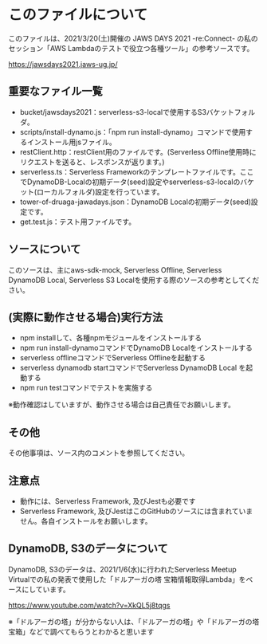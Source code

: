 # このファイルについて
このファイルは、2021/3/20(土)開催の JAWS DAYS 2021 -re:Connect- の私のセッション「AWS Lambdaのテストで役立つ各種ツール」の参考ソースです。

https://jawsdays2021.jaws-ug.jp/

## 重要なファイル一覧
- bucket/jawsdays2021：serverless-s3-localで使用するS3バケットフォルダ。
- scripts/install-dynamo.js：「npm run install-dynamo」コマンドで使用するインストール用jsファイル。
- restClient.http：restClient用のファイルです。(Serverless Offline使用時にリクエストを送ると、レスポンスが返ります。)
- serverless.ts：Serverless Frameworkのテンプレートファイルです。ここでDynamoDB-Localの初期データ(seed)設定やserverless-s3-localのバケット(ローカルフォルダ)設定を行っています。
- tower-of-druaga-jawadays.json：DynamoDB Localの初期データ(seed)設定です。
- get.test.js：テスト用ファイルです。

## ソースについて
このソースは、主にaws-sdk-mock, Serverless Offline, Serverless DynamoDB Local, Serverless S3 Localを使用する際のソースの参考としてください。


## (実際に動作させる場合)実行方法
- npm installして、各種npmモジュールをインストールする
- npm run install-dynamoコマンドでDynamoDB Localをインストールする
- serverless offlineコマンドでServerless Offlineを起動する
- serverless dynamodb startコマンドでServerless DynamoDB Local を起動する
- npm run testコマンドでテストを実施する

※動作確認はしていますが、動作させる場合は自己責任でお願いします。

## その他
その他事項は、ソース内のコメントを参照してください。

## 注意点
- 動作には、Serverless Framework, 及びJestも必要です
- Serverless Framework, 及びJestはこのGitHubのソースには含まれていません。各自インストールをお願いします。

## DynamoDB, S3のデータについて
DynamoDB, S3のデータは、2021/1/6(水)に行われたServerless Meetup Virtualでの私の発表で使用した「ドルアーガの塔 宝箱情報取得Lambda」をベースにしています。

https://www.youtube.com/watch?v=XkQL5j8tqgs

※「ドルアーガの塔」が分からない人は、「ドルアーガの塔」や「ドルアーガの塔 宝箱」などで調べてもらうとわかると思います